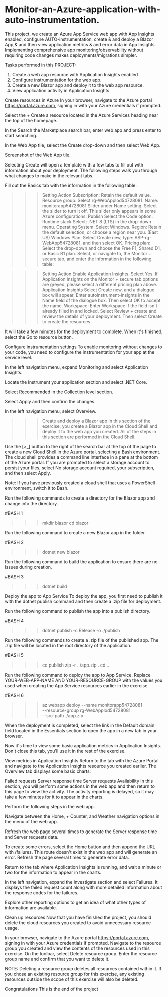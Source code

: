 # Monitor-an-Azure-application-with-auto-instrumentation.
This project, we create an Azure App Service web app with App Insights enabled, configure AUTO-instrumentation, create & and deploy a Blazor App,& and then view application metrics & and error data in App Insights. Implementing comprehensive app monitoring/observability without requiring code changes makes deployments/migrations simpler.


Tasks performed in this PROJECT:
1. Create a web app resource with Application Insights enabled
2. Configure instrumentation for the web app.
3. Create a new Blazor app and deploy it to the web app resource.
4. View application activity in Application Insights



Create resources in Azure
In your browser, navigate to the Azure portal https://portal.azure.com, signing in with your Azure credentials if prompted.

Select the + Create a resource located in the Azure Services heading near the top of the homepage.

In the Search the Marketplace search bar, enter web app and press enter to start searching.

In the Web App tile, select the Create drop-down and then select Web App.

Screenshot of the Web App tile.

Selecting Create will open a template with a few tabs to fill out with information about your deployment. 
The following steps walk you through what changes to make in the relevant tabs.

Fill out the Basics tab with the information in the following table:

>>> Setting	Action
Subscription:	Retain the default value.
Resource group:	Select rg-WebApplod54728081.
Name: monitorapp54728081
Slider under Name setting:	Select the slider to turn it off. This slider only appears in some Azure configurations.
Publish	Select the Code option.
Runtime stack	Select: .NET 8 (LTS) in the drop-down menu.
Operating System:	Select Windows.
Region:	Retain the default selection, or choose a region near you. (East US)
Windows Plan:	Select Create new, type: ASP-rg-WebApp54728081, and then select OK.
Pricing plan:	Select the drop-down and choose the Free F1, Shared D1, or Basic B1 plan.
Select, or navigate to, the Monitor + secure tab, and enter the information in the following table:

>>> Setting	Action
Enable Application Insights. Select Yes. If Application Insights on the Monitor + secure tab options are greyed, please select a different pricing plan above.
Application Insights	Select Create new, and a dialogue box will appear. Enter autoinstrument-insights in the Name field of the dialogue box. 
Then select OK to accept the name.
Workspace: Enter Workspace if the field isn't already filled in and locked.
Select Review + create and review the details of your deployment. 
Then select Create to create the resources.

It will take a few minutes for the deployment to complete. When it's finished, select the Go to resource button.

Configure instrumentation settings
To enable monitoring without changes to your code, you need to configure the instrumentation for your app at the service level.

In the left navigation menu, expand Monitoring and select Application Insights.

Locate the Instrument your application section and select .NET Core.

Select Recommended in the Collection level section.

Select Apply and then confirm the changes.

In the left navigation menu, select Overview.




>>> Create and deploy a Blazor app
In this section of the exercise, you create a Blazor app in the Cloud Shell and deploy it to the web app you created. All of the steps in this section are performed in the Cloud Shell.

Use the [>_] button to the right of the search bar at the top of the page to create a new Cloud Shell in the Azure portal, selecting a Bash environment. 
The cloud shell provides a command line interface in a pane at the bottom of the Azure portal. 
If you are prompted to select a storage account to persist your files, select No storage account required, your subscription, and then select Apply.

Note: If you have previously created a cloud shell that uses a PowerShell environment, switch it to Bash.

Run the following commands to create a directory for the Blazor app and change into the directory.

#BASH 1
>>> mkdir blazor
>>> cd blazor

Run the following command to create a new Blazor app in the folder.

#BASH 2
>>> dotnet new blazor

Run the following command to build the application to ensure there are no issues during creation.

#BASH 3
>>> dotnet build

Deploy the app to App Service
To deploy the app, you first need to publish it with the dotnet publish command and then create a .zip file for deployment.

Run the following command to publish the app into a publish directory.

#BASH 4
>>> dotnet publish -c Release -o ./publish

Run the following commands to create a .zip file of the published app. The .zip file will be located in the root directory of the application.

#BASH 5
>>> cd publish
>>> zip -r ../app.zip .
>>> cd ..

Run the following command to deploy the app to App Service. Replace YOUR-WEB-APP-NAME AND YOUR-RESOURCE-GROUP with the values you used when creating the App Service resources earlier in the exercise.

#BASH 6
>>>    az webapp deploy --name monitorapp54728081 \
 >>>   --resource-group rg-WebApplod54728081 \
 >>>   --src-path ./app.zip

When the deployment is completed, select the link in the Default domain field located in the Essentials section to open the app in a new tab in your browser.

Now it's time to view some basic application metrics in Application Insights. Don't close this tab, you'll use it in the rest of the exercise.

View metrics in Application Insights
Return to the tab with the Azure Portal and navigate to the Application Insights resource you created earlier. The Overview tab displays some basic charts:

Failed requests
Server response time
Server requests
Availability
In this section, you will perform some actions in the web app and then return to this page to view the activity. The activity reporting is delayed, so it may take a few minutes for it to appear in the charts.

Perform the following steps in the web app.

Navigate between the Home, + Counter, and Weather navigation options in the menu of the web app.

Refresh the web page several times to generate the Server response time and Server requests data.

To create some errors, select the Home button and then append the URL with /failures. This route doesn't exist in the web app and will generate an error. Refresh the page several times to generate error data.

Return to the tab where Application Insights is running, and wait a minute or two for the information to appear in the charts.

In the left navigation, expand the Investigate section and select Failures. It displays the failed request count along with more detailed information about the response codes for the failures.

Explore other reporting options to get an idea of what other types of information are available.




Clean up resources
Now that you have  finished the project, you should delete the cloud resources you created to avoid unnecessary resource usage.

In your browser, navigate to the Azure portal https://portal.azure.com, signing in with your Azure credentials if prompted.
Navigate to the resource group you created and view the contents of the resources used in this exercise.
On the toolbar, select Delete resource group.
Enter the resource group name and confirm that you want to delete it.

NOTE: Deleting a resource group deletes all resources contained within it. 
If you chose an existing resource group for this exercise, any existing resources outside the scope of this exercise will also be deleted.

Congratulations
This is the end of the project


